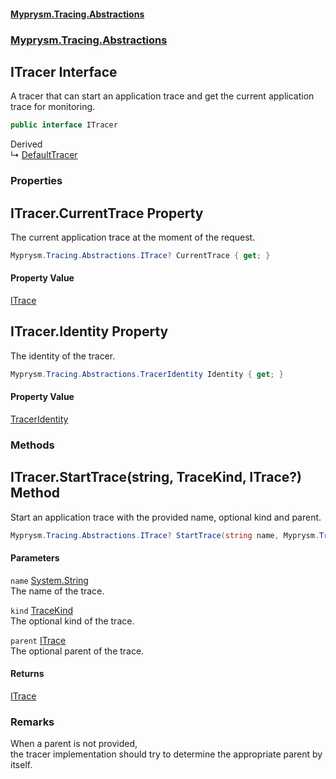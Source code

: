 #### [Myprysm.Tracing.Abstractions](index.md 'index')
### [Myprysm.Tracing.Abstractions](index.md#Myprysm_Tracing_Abstractions 'Myprysm.Tracing.Abstractions')
## ITracer Interface
A tracer that can start an application trace and get the current application trace for monitoring.  
```csharp
public interface ITracer
```

Derived  
&#8627; [DefaultTracer](Myprysm_Tracing_Abstractions_DefaultTracer.md 'Myprysm.Tracing.Abstractions.DefaultTracer')  
### Properties
<a name='Myprysm_Tracing_Abstractions_ITracer_CurrentTrace'></a>
## ITracer.CurrentTrace Property
The current application trace at the moment of the request.  
```csharp
Myprysm.Tracing.Abstractions.ITrace? CurrentTrace { get; }
```
#### Property Value
[ITrace](Myprysm_Tracing_Abstractions_ITrace.md 'Myprysm.Tracing.Abstractions.ITrace')
  
<a name='Myprysm_Tracing_Abstractions_ITracer_Identity'></a>
## ITracer.Identity Property
The identity of the tracer.  
```csharp
Myprysm.Tracing.Abstractions.TracerIdentity Identity { get; }
```
#### Property Value
[TracerIdentity](Myprysm_Tracing_Abstractions_TracerIdentity.md 'Myprysm.Tracing.Abstractions.TracerIdentity')
  
### Methods
<a name='Myprysm_Tracing_Abstractions_ITracer_StartTrace(string_Myprysm_Tracing_Abstractions_TraceKind_Myprysm_Tracing_Abstractions_ITrace_)'></a>
## ITracer.StartTrace(string, TraceKind, ITrace?) Method
Start an application trace with the provided name, optional kind and parent.  
```csharp
Myprysm.Tracing.Abstractions.ITrace? StartTrace(string name, Myprysm.Tracing.Abstractions.TraceKind kind=Myprysm.Tracing.Abstractions.TraceKind.Internal, Myprysm.Tracing.Abstractions.ITrace? parent=null);
```
#### Parameters
<a name='Myprysm_Tracing_Abstractions_ITracer_StartTrace(string_Myprysm_Tracing_Abstractions_TraceKind_Myprysm_Tracing_Abstractions_ITrace_)_name'></a>
`name` [System.String](https://docs.microsoft.com/en-us/dotnet/api/System.String 'System.String')  
The name of the trace.
  
<a name='Myprysm_Tracing_Abstractions_ITracer_StartTrace(string_Myprysm_Tracing_Abstractions_TraceKind_Myprysm_Tracing_Abstractions_ITrace_)_kind'></a>
`kind` [TraceKind](Myprysm_Tracing_Abstractions_TraceKind.md 'Myprysm.Tracing.Abstractions.TraceKind')  
The optional kind of the trace.
  
<a name='Myprysm_Tracing_Abstractions_ITracer_StartTrace(string_Myprysm_Tracing_Abstractions_TraceKind_Myprysm_Tracing_Abstractions_ITrace_)_parent'></a>
`parent` [ITrace](Myprysm_Tracing_Abstractions_ITrace.md 'Myprysm.Tracing.Abstractions.ITrace')  
The optional parent of the trace.
  
#### Returns
[ITrace](Myprysm_Tracing_Abstractions_ITrace.md 'Myprysm.Tracing.Abstractions.ITrace')  
### Remarks
When a parent is not provided,  
the tracer implementation should try to determine the appropriate parent by itself.  
  
